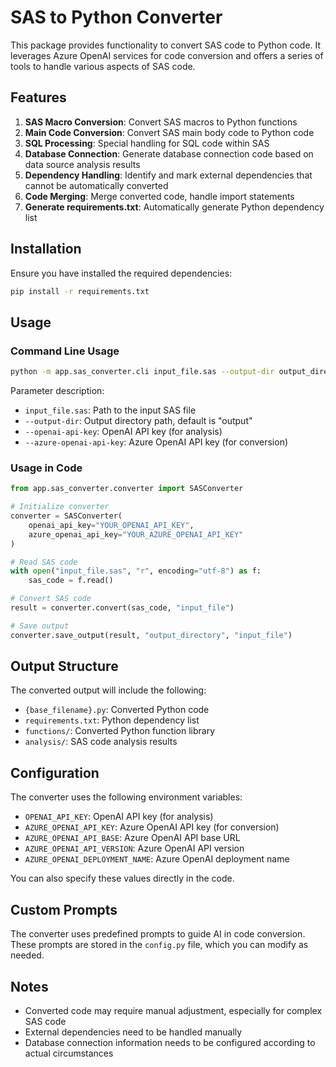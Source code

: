 # SAS to Python Converter

This package provides functionality to convert SAS code to Python code. It leverages Azure OpenAI services for code conversion and offers a series of tools to handle various aspects of SAS code.

## Features

1. **SAS Macro Conversion**: Convert SAS macros to Python functions
2. **Main Code Conversion**: Convert SAS main body code to Python code
3. **SQL Processing**: Special handling for SQL code within SAS
4. **Database Connection**: Generate database connection code based on data source analysis results
5. **Dependency Handling**: Identify and mark external dependencies that cannot be automatically converted
6. **Code Merging**: Merge converted code, handle import statements
7. **Generate requirements.txt**: Automatically generate Python dependency list

## Installation

Ensure you have installed the required dependencies:

```bash
pip install -r requirements.txt
```

## Usage

### Command Line Usage

```bash
python -m app.sas_converter.cli input_file.sas --output-dir output_directory --openai-api-key YOUR_OPENAI_API_KEY --azure-openai-api-key YOUR_AZURE_OPENAI_API_KEY
```

Parameter description:
- `input_file.sas`: Path to the input SAS file
- `--output-dir`: Output directory path, default is "output"
- `--openai-api-key`: OpenAI API key (for analysis)
- `--azure-openai-api-key`: Azure OpenAI API key (for conversion)

### Usage in Code

```python
from app.sas_converter.converter import SASConverter

# Initialize converter
converter = SASConverter(
    openai_api_key="YOUR_OPENAI_API_KEY",
    azure_openai_api_key="YOUR_AZURE_OPENAI_API_KEY"
)

# Read SAS code
with open("input_file.sas", "r", encoding="utf-8") as f:
    sas_code = f.read()

# Convert SAS code
result = converter.convert(sas_code, "input_file")

# Save output
converter.save_output(result, "output_directory", "input_file")
```

## Output Structure

The converted output will include the following:

- `{base_filename}.py`: Converted Python code
- `requirements.txt`: Python dependency list
- `functions/`: Converted Python function library
- `analysis/`: SAS code analysis results

## Configuration

The converter uses the following environment variables:

- `OPENAI_API_KEY`: OpenAI API key (for analysis)
- `AZURE_OPENAI_API_KEY`: Azure OpenAI API key (for conversion)
- `AZURE_OPENAI_API_BASE`: Azure OpenAI API base URL
- `AZURE_OPENAI_API_VERSION`: Azure OpenAI API version
- `AZURE_OPENAI_DEPLOYMENT_NAME`: Azure OpenAI deployment name

You can also specify these values directly in the code.

## Custom Prompts

The converter uses predefined prompts to guide AI in code conversion. These prompts are stored in the `config.py` file, which you can modify as needed.

## Notes

- Converted code may require manual adjustment, especially for complex SAS code
- External dependencies need to be handled manually
- Database connection information needs to be configured according to actual circumstances 